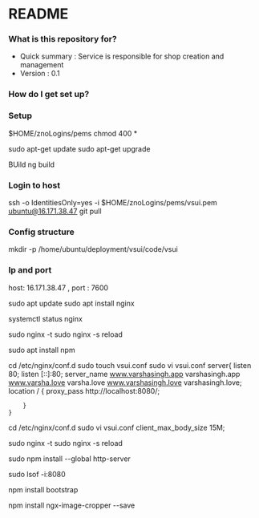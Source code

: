 # README #

### What is this repository for? ###

* Quick summary : Service is responsible for shop creation and management
* Version : 0.1

### How do I get set up? ###


### Setup
$HOME/znoLogins/pems chmod 400 *

sudo apt-get update
sudo apt-get upgrade

BUild
ng build

### Login to host
ssh -o IdentitiesOnly=yes -i $HOME/znoLogins/pems/vsui.pem ubuntu@16.171.38.47
git pull

### Config structure
mkdir -p /home/ubuntu/deployment/vsui/code/vsui

### Ip and port
host: 16.171.38.47 , port : 7600

sudo apt update
sudo apt install nginx

systemctl status nginx

sudo nginx -t
sudo nginx -s reload

sudo apt install npm

cd /etc/nginx/conf.d
   sudo touch vsui.conf
   sudo vi vsui.conf
    server{
        listen 80;
        listen [::]:80; 
        server_name www.varshasingh.app varshasingh.app www.varsha.love varsha.love www.varshasingh.love varshasingh.love;
        location / {
                proxy_pass http://localhost:8080/;

        }
    }
cd /etc/nginx/conf.d
sudo vi vsui.conf
client_max_body_size 15M;


sudo nginx -t
sudo nginx -s reload    

sudo npm install --global http-server

sudo lsof -i:8080


npm install bootstrap


npm install ngx-image-cropper --save